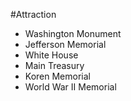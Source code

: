 #Attraction
- Washington Monument
- Jefferson Memorial
- White House
- Main Treasury
- Koren Memorial
- World War II Memorial
